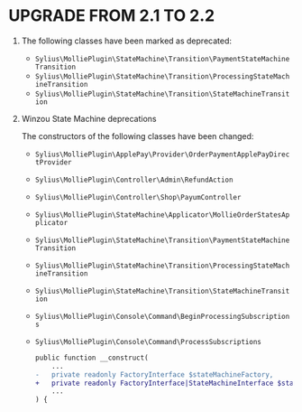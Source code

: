 # UPGRADE FROM 2.1 TO 2.2

1. The following classes have been marked as deprecated:

   - `Sylius\MolliePlugin\StateMachine\Transition\PaymentStateMachineTransition`
   - `Sylius\MolliePlugin\StateMachine\Transition\ProcessingStateMachineTransition`
   - `Sylius\MolliePlugin\StateMachine\Transition\StateMachineTransition`

1. Winzou State Machine deprecations

   The constructors of the following classes have been changed:

   - `Sylius\MolliePlugin\ApplePay\Provider\OrderPaymentApplePayDirectProvider`
   - `Sylius\MolliePlugin\Controller\Admin\RefundAction`
   - `Sylius\MolliePlugin\Controller\Shop\PayumController`
   - `Sylius\MolliePlugin\StateMachine\Applicator\MollieOrderStatesApplicator`
   - `Sylius\MolliePlugin\StateMachine\Transition\PaymentStateMachineTransition`
   - `Sylius\MolliePlugin\StateMachine\Transition\ProcessingStateMachineTransition`
   - `Sylius\MolliePlugin\StateMachine\Transition\StateMachineTransition`
   - `Sylius\MolliePlugin\Console\Command\BeginProcessingSubscriptions`
   - `Sylius\MolliePlugin\Console\Command\ProcessSubscriptions`

      ```diff
      public function __construct(
          ...
      -   private readonly FactoryInterface $stateMachineFactory,
      +   private readonly FactoryInterface|StateMachineInterface $stateMachineFactory,
          ...
      ) {
      ```
